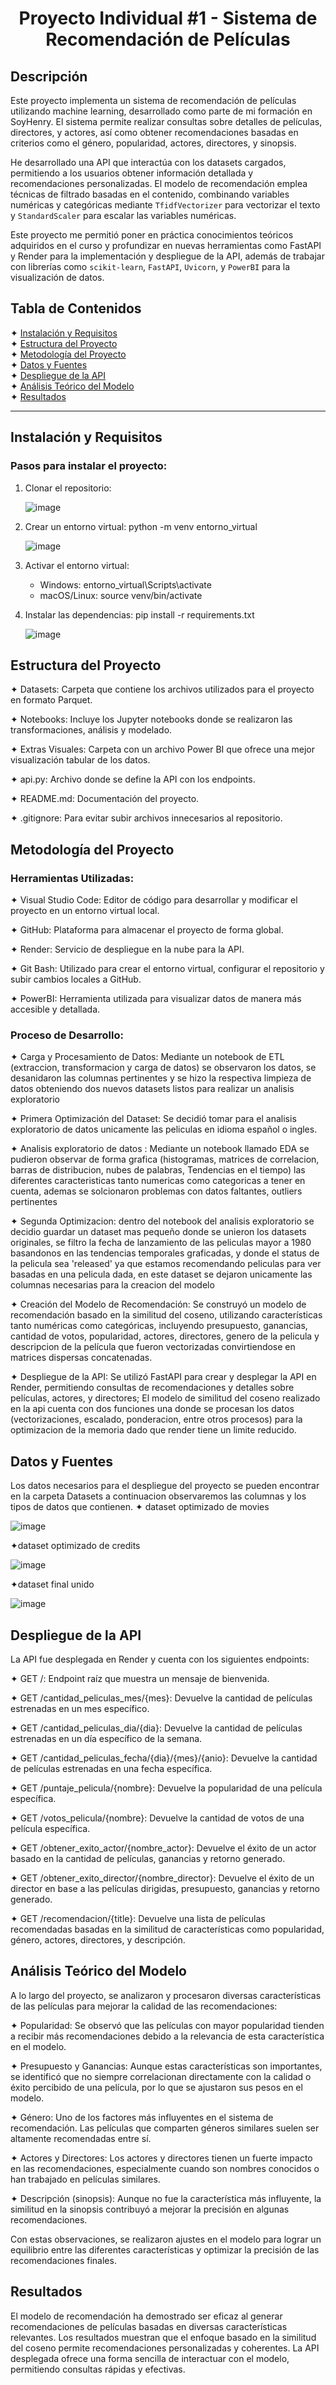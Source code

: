<h1 align="center"><strong>Proyecto Individual #1 - Sistema de Recomendación de Películas</strong></h1>

## Descripción

Este proyecto implementa un sistema de recomendación de películas utilizando machine learning, desarrollado como parte de mi formación en SoyHenry. El sistema permite realizar consultas sobre detalles de películas, directores, y actores, así como obtener recomendaciones basadas en criterios como el género, popularidad, actores, directores, y sinopsis.

He desarrollado una API que interactúa con los datasets cargados, permitiendo a los usuarios obtener información detallada y recomendaciones personalizadas. El modelo de recomendación emplea técnicas de filtrado basadas en el contenido, combinando variables numéricas y categóricas mediante `TfidfVectorizer` para vectorizar el texto y `StandardScaler` para escalar las variables numéricas.

Este proyecto me permitió poner en práctica conocimientos teóricos adquiridos en el curso y profundizar en nuevas herramientas como FastAPI y Render para la implementación y despliegue de la API, además de trabajar con librerías como `scikit-learn`, `FastAPI`, `Uvicorn`, y `PowerBI` para la visualización de datos.

## Tabla de Contenidos
✦  [Instalación y Requisitos](#instalación-y-requisitos)  
✦  [Estructura del Proyecto](#estructura-del-proyecto)  
✦  [Metodología del Proyecto](#metodología-del-proyecto)  
✦  [Datos y Fuentes](#datos-y-fuentes)  
✦  [Despliegue de la API](#despliegue-de-la-api)  
✦  [Análisis Teórico del Modelo](#análisis-teórico-del-modelo)  
✦  [Resultados](#resultados)  

---

## Instalación y Requisitos

### Pasos para instalar el proyecto:

1. Clonar el repositorio:

     ![image](https://github.com/user-attachments/assets/48635476-a253-484a-8710-8ad9657f863f)

  3. Crear un entorno virtual: python -m venv entorno_virtual

     ![image](https://github.com/user-attachments/assets/b3223ca8-8dba-49a9-970d-775d2a9da147)

  5. Activar el entorno virtual:
     * Windows: entorno_virtual\Scripts\activate 
     * macOS/Linux: source venv/bin/activate
  6. Instalar las dependencias: pip install -r requirements.txt

     ![image](https://github.com/user-attachments/assets/5846bbe4-1f82-42a6-b6f3-9b02cbd2bc82)


## Estructura del Proyecto
✦ Datasets: Carpeta que contiene los archivos utilizados para el proyecto en formato Parquet.

✦ Notebooks: Incluye los Jupyter notebooks donde se realizaron las transformaciones, análisis y modelado.

✦ Extras Visuales: Carpeta con un archivo Power BI que ofrece una mejor visualización tabular de los datos.

✦ api.py: Archivo donde se define la API con los endpoints.

✦ README.md: Documentación del proyecto.

✦ .gitignore: Para evitar subir archivos innecesarios al repositorio.
  
## Metodología del Proyecto
### Herramientas Utilizadas:
✦ Visual Studio Code: Editor de código para desarrollar y modificar el proyecto en un entorno virtual local.

✦ GitHub: Plataforma para almacenar el proyecto de forma global.

✦ Render: Servicio de despliegue en la nube para la API.

✦ Git Bash: Utilizado para crear el entorno virtual, configurar el repositorio y subir cambios locales a GitHub.

✦ PowerBI: Herramienta utilizada para visualizar datos de manera más accesible y detallada.

### Proceso de Desarrollo:
✦ Carga y Procesamiento de Datos: Mediante un notebook de ETL (extraccion, transformacion y carga de datos) se observaron los datos, se desanidaron las columnas pertinentes y se hizo la respectiva limpieza de datos obteniendo dos nuevos datasets listos para realizar un analisis exploratorio

✦ Primera Optimización del Dataset: Se decidió tomar para el analisis exploratorio de datos unicamente las peliculas en idioma español o ingles.

✦ Analisis exploratorio de datos : Mediante un notebook llamado EDA se pudieron observar de forma grafica (histogramas, matrices de correlacion, barras de distribucion, nubes de palabras, Tendencias en el tiempo) las diferentes caracteristicas tanto numericas como categoricas a tener en cuenta, ademas se solcionaron problemas con datos faltantes, outliers pertinentes

✦ Segunda Optimizacion: dentro del notebook del analisis exploratorio se decidio guardar un dataset mas pequeño donde se unieron los datasets originales, se filtro la fecha de lanzamiento de las peliculas mayor a 1980 basandonos en las tendencias temporales graficadas, y donde el status de la pelicula sea 'released' ya que estamos recomendando peliculas para ver basadas en una pelicula dada, en este dataset se dejaron unicamente las columnas necesarias para la creacion del modelo 

✦ Creación del Modelo de Recomendación: Se construyó un modelo de recomendación basado en la similitud del coseno, utilizando características tanto numéricas como categóricas, incluyendo presupuesto, ganancias, cantidad de votos, popularidad, actores, directores, genero de la pelicula y descripcion de la película que fueron vectorizadas convirtiendose en matrices dispersas concatenadas.

✦ Despliegue de la API: Se utilizó FastAPI para crear y desplegar la API en Render, permitiendo consultas de recomendaciones y detalles sobre películas, actores, y directores; El modelo de similitud del coseno realizado en la api cuenta con dos funciones una donde se procesan los datos (vectorizaciones, escalado, ponderacion, entre otros procesos) para la optimizacion de la memoria dado que render tiene un limite reducido.
    
## Datos y Fuentes
Los datos necesarios para el despliegue del proyecto se pueden encontrar en la carpeta Datasets a continuacion observaremos las columnas y los tipos de datos que contienen.
✦ dataset optimizado de movies

![image](https://github.com/user-attachments/assets/7b05f327-195c-4e97-b3fe-eaeb5946c594)

✦dataset optimizado de credits

![image](https://github.com/user-attachments/assets/bfce4ac0-3b6b-471d-9f28-f908c99e7655)

✦dataset final unido

![image](https://github.com/user-attachments/assets/6cdbb28b-c335-4aa4-8786-ff347fa3bfdb)

## Despliegue de la API
La API fue desplegada en Render y cuenta con los siguientes endpoints:

✦ GET /: Endpoint raíz que muestra un mensaje de bienvenida.

✦ GET /cantidad_peliculas_mes/{mes}: Devuelve la cantidad de películas estrenadas en un mes específico.

✦ GET /cantidad_peliculas_dia/{dia}: Devuelve la cantidad de películas estrenadas en un día específico de la semana.

✦ GET /cantidad_peliculas_fecha/{dia}/{mes}/{anio}: Devuelve la cantidad de películas estrenadas en una fecha específica.

✦ GET /puntaje_pelicula/{nombre}: Devuelve la popularidad de una película específica.

✦ GET /votos_pelicula/{nombre}: Devuelve la cantidad de votos de una película específica.

✦ GET /obtener_exito_actor/{nombre_actor}: Devuelve el éxito de un actor basado en la cantidad de películas, ganancias y retorno generado.

✦ GET /obtener_exito_director/{nombre_director}: Devuelve el éxito de un director en base a las películas dirigidas, presupuesto, ganancias y retorno generado.

✦ GET /recomendacion/{title}: Devuelve una lista de películas recomendadas basadas en la similitud de características como popularidad, género, actores, directores, y descripción.

## Análisis Teórico del Modelo

A lo largo del proyecto, se analizaron y procesaron diversas características de las películas para mejorar la calidad de las recomendaciones:

✦ Popularidad: Se observó que las películas con mayor popularidad tienden a recibir más recomendaciones debido a la relevancia de esta característica en el modelo. 

✦ Presupuesto y Ganancias: Aunque estas características son importantes, se identificó que no siempre correlacionan directamente con la calidad o éxito percibido de una película, por lo que se ajustaron sus pesos en el modelo. 

✦ Género: Uno de los factores más influyentes en el sistema de recomendación. Las películas que comparten géneros similares suelen ser altamente recomendadas entre sí. 

✦ Actores y Directores: Los actores y directores tienen un fuerte impacto en las recomendaciones, especialmente cuando son nombres conocidos o han trabajado en películas similares. 

✦ Descripción (sinopsis): Aunque no fue la característica más influyente, la similitud en la sinopsis contribuyó a mejorar la precisión en algunas recomendaciones.

Con estas observaciones, se realizaron ajustes en el modelo para lograr un equilibrio entre las diferentes características y optimizar la precisión de las recomendaciones finales.

## Resultados

El modelo de recomendación ha demostrado ser eficaz al generar recomendaciones de películas basadas en diversas características relevantes. Los resultados muestran que el enfoque basado en la similitud del coseno permite recomendaciones personalizadas y coherentes. La API desplegada ofrece una forma sencilla de interactuar con el modelo, permitiendo consultas rápidas y efectivas.

  
  



